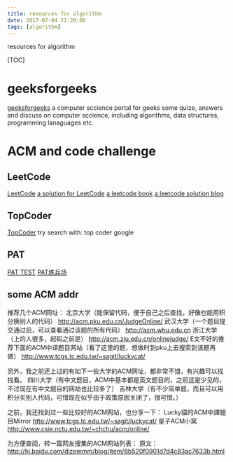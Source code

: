 ```yaml
---
title: resources for algorithm
date: 2017-07-04 21:20:00
tags: [algorithm]
---
```


resources for algorithm
<!--more-->


[TOC]

# geeksforgeeks
[geeksforgeeks](http://www.geeksforgeeks.org/)
a computer sccience portal for geeks
some quize, answers and discuss on computer sccience, including algorithms, data structures, programming lanaguages etc.

# ACM and code challenge

## LeetCode
[LeetCode](https://leetcode.com/problemset)
[a solution for LeetCode](http://www.jianshu.com/p/c86b62120f37)
[a leetcode book](https://siddontang.gitbooks.io/leetcode-solution)
[a leetcode solution blog](http://blog.csdn.net/ebowtang/article/details/50668895)

## TopCoder
[TopCoder](https://www.topcoder.com/)
try search with: top coder google

## PAT
[PAT TEST](https://www.patest.cn/)
[PAT练兵场](https://www.nowcoder.com/pat)

## some ACM addr
推荐几个ACM网址：
北京大学（能保留代码，便于自己之后查找，好像也能用积分换别人的代码）
http://acm.pku.edu.cn/JudgeOnline/
武汉大学（一个题目提交通过后，可以查看通过该题的所有代码）
http://acm.whu.edu.cn
浙江大学（上的人很多，起码之前是）
http://acm.zju.edu.cn/onlinejudge/
E文不好的推荐下面的ACM中译题目网站（看了这里的题，想做时到pku上去搜索到该题再做）
http://www.tcgs.tc.edu.tw/~sagit/luckycat/

另外，我之前还上过的有如下一些大学的ACM网址，都非常不错，有兴趣可以找找看。
四川大学（有中文题目，ACM中基本都是英文题目的，之前这是少见的，不过现在有中文题目的网站也比较多了）
吉林大学（有不少简单题，而且可以用积分买别人代码，可惜现在似乎由于政策原因关闭了，很可惜。）

之前，我还找到过一些比较好的ACM网站，也分享一下：
Lucky貓的ACM中譯題目Mirror
http://www.tcgs.tc.edu.tw/~sagit/luckycat/
星子ACM小窝
http://www.csie.nctu.edu.tw/~chchu/acm/online/

为方便查阅，转一篇网友搜集的ACM网站列表：
原文：http://hi.baidu.com/dizemmm/blog/item/8b520f0901d7d4c83ac7633b.html
